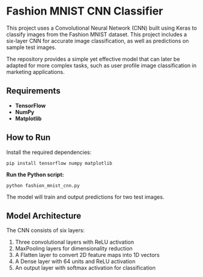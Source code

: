 # Fashion MNIST CNN Classifier
This project uses a Convolutional Neural Network (CNN) built using Keras to classify images from the Fashion MNIST dataset. This project includes a six-layer CNN for accurate image classification, as well as predictions on sample test images.

The repository provides a simple yet effective model that can later be adapted for more complex tasks, such as user profile image classification in marketing applications.

## Requirements
- **TensorFlow**
- **NumPy**
- **Matplotlib**

## How to Run
Install the required dependencies:

`pip install tensorflow numpy matplotlib`

**Run the Python script:**

`python fashion_mnist_cnn.py`

The model will train and output predictions for two test images.

## Model Architecture
The CNN consists of six layers:

1. Three convolutional layers with ReLU activation
2. MaxPooling layers for dimensionality reduction
3. A Flatten layer to convert 2D feature maps into 1D vectors
4. A Dense layer with 64 units and ReLU activation
5. An output layer with softmax activation for classification

